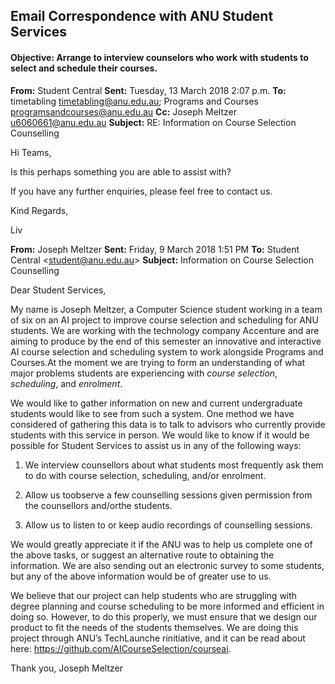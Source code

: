 ## Email Correspondence with ANU Student Services

#### Objective: Arrange to interview counselors who work with students to select and schedule their courses. 

**From:** Student Central 
**Sent:** Tuesday, 13 March 2018 2:07 p.m.
**To:** timetabling <timetabling@anu.edu.au>; Programs and Courses
<programsandcourses@anu.edu.au>
**Cc:** Joseph Meltzer <u6060661@anu.edu.au>
**Subject:** RE: Information on Course Selection Counselling

Hi Teams,

Is this perhaps something you are able to assist with? 

If you have any further enquiries, please feel free to contact us.

Kind Regards,

Liv



**From:** Joseph Meltzer 
**Sent:** Friday, 9 March 2018 1:51 PM
**To:** Student Central <[student@anu.edu.au](mailto:student@anu.edu.au)>
**Subject:** Information on Course Selection Counselling

Dear Student Services,

My name is Joseph Meltzer, a Computer Science student working in a team of six on an AI project to improve course selection and scheduling for ANU students.  We are working with the technology company Accenture and are aiming to produce by the end of this semester an innovative and interactive AI course selection and scheduling system to work alongside Programs and Courses.At the moment we are trying to form an understanding of what major problems students are experiencing with *course selection*, *scheduling*, and *enrolment*. 

We would like to gather information on new and current undergraduate students would like to see from such a system. One method we have considered of gathering this data is to talk to advisors who currently provide students with this service in person. We would like to know if it would be possible for Student Services to assist us in any of the following ways:

1. We interview counsellors about what students most frequently ask them to do with course selection, scheduling, and/or enrolment. 

2. Allow us toobserve a few counselling sessions given permission from the counsellors and/orthe students. 

3. Allow us to listen to or keep audio recordings of counselling sessions. 

We would greatly appreciate it if the ANU was to help us complete one of the above tasks, or suggest an alternative route to obtaining the information. We are also sending out an electronic survey to some students, but any of the above information would be of greater use to us.

We believe that our project can help students who are struggling with degree planning and course scheduling to be more informed and efficient in doing so. However, to do this properly, we must ensure that we design our product to fit the needs of the students themselves. We are doing this project through ANU’s TechLaunche rinitiative, and it can be read about here: <https://github.com/AICourseSelection/courseai>.

Thank you,
Joseph Meltzer